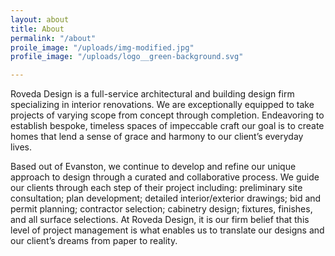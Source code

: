 ```yaml
---
layout: about
title: About
permalink: "/about"
proile_image: "/uploads/img-modified.jpg"
profile_image: "/uploads/logo__green-background.svg"

---
```

Roveda Design is a full-service architectural and building design firm specializing in interior renovations. We are exceptionally equipped to take projects of varying scope from concept through completion. Endeavoring to establish bespoke, timeless spaces of impeccable craft our goal is to create homes that lend a sense of grace and harmony to our client’s everyday lives.

Based out of Evanston, we continue to develop and refine our unique approach to design through a curated and collaborative process. We guide our clients through each step of their project including: preliminary site consultation; plan development; detailed interior/exterior drawings; bid and permit planning; contractor selection; cabinetry design; fixtures, finishes, and all surface selections. At Roveda Design, it is our firm belief that this level of project management is what enables us to translate our designs and our client’s dreams from paper to reality.